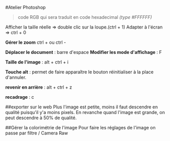 #Atelier Photoshop

> code RGB qui sera traduit en code hexadecimal _(type #FFFFFF)_

Afficher la taille réelle => double clic sur la loupe.(ctrl + 1)
Adapter à l'écran => ctrl + 0

**Gérer le zoom**  ctrl +  ou ctrl -

**Déplacer le document** : barre d'espace
**Modifier les mode d'affichage** : F

**Taille de l'image** : alt + ctrl + i


**Touche alt** : permet de faire apparaître le bouton réinitialiser à la place d'annuler.

**revenir en arrière** : alt + ctrl + z


**recadrage** : c


##exporter sur le web
Plus l'image est petite, moins il faut descendre en qualité puisqu'il y'a moins pixels. En revanche quand l'image est grande, on peut descendre à 50% de qualité.

##Gérer la colorimétrie de l'image
Pour faire les réglages de l'image on passe par filtre / Camera Raw
